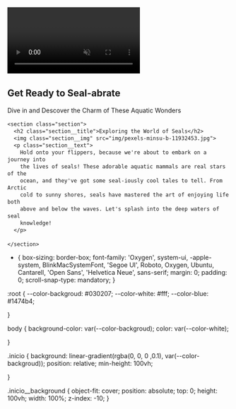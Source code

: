 <!DOCTYPE html>
<html lang="en">
  <head>
    <meta charset="UTF-8" />
    <meta name="viewport" content="width=device-width, initial-scale=1.0" />
    <title>Seal World</title>
    <link rel="stylesheet" href="style.css" />
    <link rel="preconnect" href="https://fonts.googleapis.com">
<link rel="preconnect" href="https://fonts.gstatic.com" crossorigin>
<link href="https://fonts.googleapis.com/css2?family=Oxygen:wght@300;400&display=swap" rel="stylesheet">
  </head>

  <body>
    <main>
      <section class="inicio">
        <video class="inicio__background" autoplay muted loop>
        <source src="video/pexels-zlatin-georgiev-5607740_2160p.mp4"></video>
        <div class="inicio__foreground">
          <h1 class="inicio__title">Get Ready to Seal-abrate</h1>
          <p class="inicio__text">
            Dive in and Descover the Charm of These Aquatic Wonders
          </p>
        </div>
      </section>
    </main>

    <section class="section">
      <h2 class="section__title">Exploring the World of Seals</h2>
      <img class="section__img" src="img/pexels-minsu-b-11932453.jpg">
      <p class="section__text">
        Hold onto your flippers, because we're about to embark on a journey into
        the lives of seals! These adorable aquatic mammals are real stars of the
        ocean, and they've got some seal-iously cool tales to tell. From Arctic
        cold to sunny shores, seals have mastered the art of enjoying life both
        above and below the waves. Let's splash into the deep waters of seal
        knowledge!
      </p>
      
    </section>

* {
    box-sizing: border-box;
    font-family: 'Oxygen', system-ui, -apple-system, BlinkMacSystemFont, 'Segoe UI', Roboto, Oxygen, Ubuntu, Cantarell, 'Open Sans', 'Helvetica Neue', sans-serif;
    margin: 0;
    padding: 0;
    scroll-snap-type: mandatory;
}

:root {
    --color-backgroud: #030207;
    --color-white: #fff;
    --color-blue: #1474b4;

}

body {
    background-color: var(--color-backgroud);
    color: var(--color-white);

}


.inicio {
    background: linear-gradient(rgba(0, 0, 0 ,0.1), var(--color-backgroud));
    position: relative;
    min-height: 100vh;

}

.inicio__background {
    object-fit: cover;
    position: absolute;
    top: 0;
    height: 100vh;
    width: 100%;
    z-index: -10;
}
